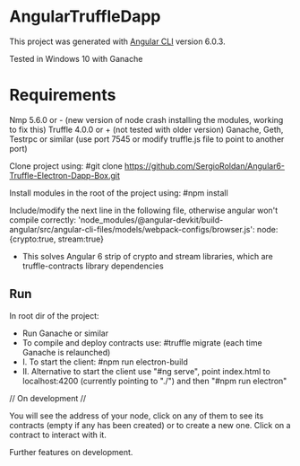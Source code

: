 # AngularTruffleDapp

This project was generated with [Angular CLI](https://github.com/angular/angular-cli) version 6.0.3.

Tested in Windows 10 with Ganache

# Requirements

Nmp 5.6.0 or - (new version of node crash installing the modules, working to fix this)
Truffle 4.0.0 or + (not tested with older version)
Ganache, Geth, Testrpc or similar (use port 7545 or modify truffle.js file to point to another port)

Clone project using: #git clone https://github.com/SergioRoldan/Angular6-Truffle-Electron-Dapp-Box.git

Install modules in the root of the project using: #npm install

Include/modify the next line in the following file, otherwise angular won't compile correctly: 'node_modules/@angular-devkit/build-angular/src/angular-cli-files/models/webpack-configs/browser.js':
    node: {crypto:true, stream:true}

   - This solves Angular 6 strip of crypto and stream libraries, which are truffle-contracts library dependencies

## Run

In root dir of the project:

- Run Ganache or similar
- To compile and deploy contracts use: #truffle migrate (each time Ganache is relaunched)
- I. To start the client: #npm run electron-build
- II. Alternative to start the client use "#ng serve", point index.html to localhost:4200 (currently pointing to "./") and then "#npm run electron"

// On development //

You will see the address of your node, click on any of them to see its contracts (empty if any has been created) or to create a new one. Click on a contract to interact with it.

Further features on development.
